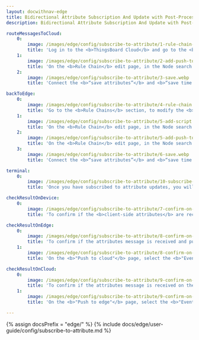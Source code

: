 ```yaml
---
layout: docwithnav-edge
title: Bidirectional Attribute Subscription And Update with Post-Processing
description: Bidirectional Attribute Subscription And Update with Post-Processing

routeMessagesToCloud:
    0:
        image: /images/edge/config/subscribe-to-attribute/1-rule-chain-templates.webp
        title: 'Log in to the <b>ThingsBoard Cloud</b> and go to the <b>Edge management > Rule chain templates</b> section and click on the <b>Rule chain</b> assigned to your <b>Edge instance.</b>'
    1:
        image: /images/edge/config/subscribe-to-attribute/2-add-push-to-cloud.webp
        title: 'On the <b>Rule Chain</b> edit page, in the Node search bar find the <b>"push to cloud"</b> node. It pushes messages from Edge to Cloud. Drag and drop the node onto the <b>Rule Chain</b> sheet. Then, in the <b>"Add rule node"</b> pop-up window enter the node title and select the <b>"Client attributes"</b> option in the <b>"Entity attributes scope"</b> field. Click the <b>"Add"</b> button to proceed.'
    2:
        image: /images/edge/config/subscribe-to-attribute/3-save.webp
        title: 'Connect the <b>“save attributes”</b> and <b>“save time series”</b> nodes to the <b>"push to cloud"</b> node and set the <b>"Success"</b> link label. Click the <b>“Apply changes”</b> button on the <b>Rule Chain</b> sheet.'

backToEdge:
    0:
        image: /images/edge/config/subscribe-to-attribute/4-rule-chain.webp
        title: 'Go to the <b>Rule Chains</b> section, to modify the <b>Rule Chain.</b>'
    1:
        image: /images/edge/config/subscribe-to-attribute/5-add-script.webp
        title: 'On the <b>Rule Chain</b> edit page, in the Node search bar find the <b>"script"</b> node. It allows modification of message payload, metadata or message type with JavaScript. Drag and drop the node onto the <b>Rule Chain</b> sheet. Then, in the <b>"Add rule node: script"</b> pop-up window enter the node title and enter the script below. Click the <b>"Add"</b> button to proceed.'
    2:
        image: /images/edge/config/subscribe-to-attribute/5-add-push-to-edge.webp
        title: 'On the <b>Rule Chain</b> edit page, in the Node search bar find the <b>"push to edge"</b> node. It pushes messages from Cloud to Edge. Drag and drop the node onto the <b>Rule Chain</b> sheet. Then, in the <b>"Add rule node"</b> pop-up window enter the node title and select the <b>"Shared attributes"</b> option in the <b>"Entity attributes scope"</b> field. Click the <b>"Add"</b> button to proceed.'
    3:
        image: /images/edge/config/subscribe-to-attribute/6-save.webp
        title: 'Connect the <b>“save attributes”</b> and <b>“save time series”</b> nodes to the <b>"push to edge"</b> node and set the <b>"Success"</b> link label. Click the <b>“Apply changes”</b> button on the <b>Rule Chain</b> sheet.'

terminal:
    0:
        image: /images/edge/config/subscribe-to-attribute/10-subscribe-post-update-attributes-mqtt.webp
        title: 'Once you have subscribed to attribute updates, you will receive updates as the attributes change. We have used the <b>MQTT protocol</b> as an example. The updates were received after new attributes were published.'

checkResultOnDevice:
    0:
        image: /images/edge/config/subscribe-to-attribute/7-confirm-on-device-1.webp
        title: 'To confirm if the <b>client-side attributes</b> are received, go to the <b>Entities > Devices</b> section of your <b>Edge</b> and click on the <b>device</b>. On the <b>"Device details"</b> page, select the <b>"Attributes"</b> tab and select the <b>"Client attributes"</b> option in the <b>"Entity attributes scope"</b> drop-down menu.'

checkResultOnEdge:
    0:
        image: /images/edge/config/subscribe-to-attribute/8-confirm-on-edge-node-1.webp
        title: 'To confirm if the attributes message is received and pushed to Cloud, go to the <b>Rule chains</b> section of your Edge instance and click on the <b>Rule chain</b>. Click on the <b>"push to cloud"</b> node.'
    1:
        image: /images/edge/config/subscribe-to-attribute/8-confirm-on-edge-node-2.webp
        title: 'On the <b>"Push to cloud"</b> page, select the <b>"Events"</b> tab. If you have debug mode enabled, select the <b>"Debug"</b> option in the <b>"Event type"</b> drop-down menu. You should see the new records - <b>"IN"</b> and <b>"OUT"</b>, where the <b>"IN"</b> record defines the attributes received from the device, and the <b>"OUT"</b> record defines the attributes message pushed to the <b>Cloud</b>.'

checkResultOnCloud:
    0:
        image: /images/edge/config/subscribe-to-attribute/9-confirm-on-cloud-node-1.webp
        title: 'To confirm if the attributes message is received on the Cloud and pushed back to the Edge, go to the <b>Rule chains</b> section of your Cloud and click on the <b>Rule chain</b>. Click twice on the <b>"push to edge"</b> node.'
    1:
        image: /images/edge/config/subscribe-to-attribute/9-confirm-on-cloud-node-2.webp
        title: 'On the <b>"Push to edge"</b> page, select the <b>"Events"</b> tab. If you have debug mode enabled, select the <b>"Debug"</b> option from the <b>"Event type"</b> drop-down menu. You should see two new records - <b>"IN"</b> and <b>"OUT"</b>, where the <b>"IN"</b> record defines the attributes received from Edge, and the <b>"OUT"</b> record defines the attributes message pushed back to <b>Edge</b>.'

---
```

{% assign docsPrefix = "edge/" %}
{% include docs/edge/user-guide/config/subscribe-to-attribute.md %}